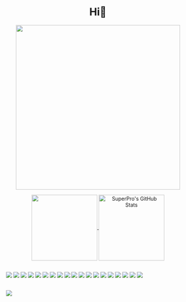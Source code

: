<h1 align="center">Hi👋</h1>

<p align="center">
	<img width="450em" src="https://github-readme-streak-stats.herokuapp.com/?user=superpro1226&include_all_commits=true&hide_border=true&theme=dark"/>
</p>

<p align="center">
  <a href="https://github.com/superpro1226">
    <img align="center" src="https://github-readme-stats.vercel.app/api/top-langs/?layout=compact&username=superpro1226&hide=java,html&title_color=ffffff&text_color=c9cacc&icon_color=2bbc8a&bg_color=1d1f21" height="180px"/>
  </a>
  
  <a href="https://github.com/superpro1226">
    <img align="center" src="https://github-readme-stats.vercel.app/api?username=superpro1226&show_icons=true&line_height=27&count_private=true&title_color=ffffff&text_color=c9cacc&icon_color=2bbc8a&bg_color=1d1f21" alt="SuperPro's GitHub Stats" height="180px"/>
  </a>
  
 </p>
 
<br />

<div align="left">
  <img src="https://img.shields.io/badge/Java-9E9E9E?style=for-the-badge&logo=java&logoColor=black">
  <img src="https://img.shields.io/badge/Spring-2CA5E0?style=for-the-badge&logo=spring&logoColor=white">
  <img src="https://img.shields.io/badge/SpringBoot-CC342D?style=for-the-badge&logo=springboot&logoColor=white">
  <img src="https://img.shields.io/badge/Go-430098?style=for-the-badge&logo=go&logoColor=white">
  <img src="https://img.shields.io/badge/JavaScript-F7DF1E?style=for-the-badge&logo=javascript&logoColor=black">
  <img src="https://img.shields.io/badge/TypeScript-007ACC?style=for-the-badge&logo=typescript&logoColor=white">
  <img src="https://img.shields.io/badge/React-20232A?style=for-the-badge&logo=react&logoColor=61DAFB">
  <img src="https://img.shields.io/badge/Node.js-339933?style=for-the-badge&logo=nodedotjs&logoColor=white">
  <img src="https://img.shields.io/badge/Express.js-000000?style=for-the-badge&logo=express&logoColor=white">
  <img src="https://img.shields.io/badge/Jest-C21325?style=for-the-badge&logo=jest&logoColor=white">
  <img src="https://img.shields.io/badge/HTML5-E34F26?style=for-the-badge&logo=html5&logoColor=white">
  <img src="https://img.shields.io/badge/CSS3-1572B6?style=for-the-badge&logo=css3&logoColor=white">
  <img src="https://img.shields.io/badge/PostgreSQL-316192?style=for-the-badge&logo=postgresql&logoColor=white">
  <img src="https://img.shields.io/badge/MongoDB-4EA94B?style=for-the-badge&logo=mongodb&logoColor=white">
  <img src="https://img.shields.io/badge/JUnit-F05032?style=for-the-badge&logo=junit&logoColor=white">
  <img src="https://img.shields.io/badge/Hibernate-bcae79?style=for-the-badge&logo=Hibernate&logoColor=white">
  <img src="https://img.shields.io/badge/Docker-2CA5E0?style=for-the-badge&logo=docker&logoColor=white">
  <img src="https://img.shields.io/badge/kubernetes-326ce5.svg?&style=for-the-badge&logo=kubernetes&logoColor=white">
  <img src="https://img.shields.io/badge/Git-F05032?style=for-the-badge&logo=git&logoColor=white">
<div/>

<br />

![](https://komarev.com/ghpvc/?username=bbshark99&color=dc143c)


